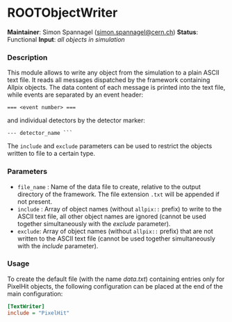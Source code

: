 # ROOTObjectWriter
**Maintainer**: Simon Spannagel (<simon.spannagel@cern.ch>)
**Status**: Functional
**Input**: *all objects in simulation*

### Description
This module allows to write any object from the simulation to a plain ASCII text file. It reads all messages dispatched by the framework containing Allpix objects. The data content of each message is printed into the text file, while events are separated by an event header:

```
=== <event number> ===
```

and individual detectors by the detector marker:

```
--- detector_name ```
```

The `include` and `exclude` parameters can be used to restrict the objects written to file to a certain type.

### Parameters
* `file_name` : Name of the data file to create, relative to the output directory of the framework. The file extension `.txt` will be appended if not present.
* `include` : Array of object names (without `allpix::` prefix) to write to the ASCII text file, all other object names are ignored (cannot be used together simultaneously with the *exclude* parameter).
* `exclude`: Array of object names (without `allpix::` prefix) that are not written to the ASCII text file (cannot be used together simultaneously with the *include* parameter).

### Usage
To create the default file (with the name *data.txt*) containing entries only for PixelHit objects, the following configuration can be placed at the end of the main configuration:

```ini
[TextWriter]
include = "PixelHit"
```
